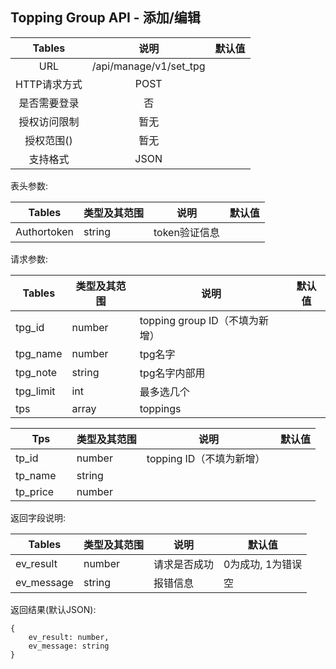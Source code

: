 ## Topping Group API - 添加/编辑

|  Tables  |           说明            | 默认值  |
| :------: | :---------------------: | :--: |
|   URL    | /api/manage/v1/set_tpg |      |
| HTTP请求方式 |          POST           |      |
|  是否需要登录  |            否            |      |
|  授权访问限制  |           暂无            |      |
|  授权范围()  |           暂无            |      |
|   支持格式   |          JSON           |      |

表头参数:

| Tables      | 类型及其范围 | 说明        | 默认值  |
| ----------- | ------ | --------- | ---- |
| Authortoken | string | token验证信息 |      |

请求参数:

| Tables  | 类型及其范围 | 说明     | 默认值  |
| ------- | ------ | ------ | ---- |
| tpg_id     | number | topping group ID（不填为新增）   |    |
| tpg_name   | number | tpg名字 |      |
| tpg_note | string | tpg名字内部用   |      |
| tpg_limit   | int | 最多选几个     |      |
| tps   | array | toppings    |      |


| Tps  | 类型及其范围 | 说明     | 默认值  |
| ------- | ------ | ------ | ---- |
| tp_id     | number | topping ID（不填为新增）   |    |
| tp_name     | string |    |    |
| tp_price     | number |    |    |


返回字段说明:

| Tables     | 类型及其范围 | 说明     | 默认值        |
| ---------- | ------ | ------ | ---------- |
| ev_result  | number | 请求是否成功 | 0为成功, 1为错误 |
| ev_message | string | 报错信息   | 空          |

返回结果(默认JSON):

```
{
    ev_result: number,
    ev_message: string
}
```
